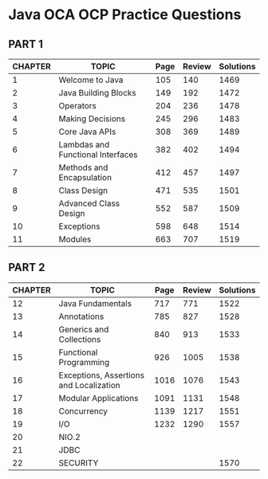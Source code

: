 # Java OCA OCP Practice Questions
## PART 1
| CHAPTER     | TOPIC      | Page | Review | Solutions |
| ----------- | ---------- | -----| ------ | --------- |
| 1  | Welcome to Java | 105 | 140 | 1469 |
| 2  | Java Building Blocks | 149 | 192 | 1472 |
| 3  | Operators | 204 | 236 | 1478 |
| 4  | Making Decisions | 245 | 296 | 1483 |
| 5  | Core Java APIs | 308 | 369 | 1489 |
| 6  | Lambdas and Functional Interfaces | 382 | 402 | 1494 |
| 7  | Methods and Encapsulation | 412 | 457 | 1497 |
| 8  | Class Design | 471 | 535 | 1501 |
| 9  | Advanced Class Design | 552 | 587 | 1509 |
| 10 | Exceptions | 598 | 648 | 1514 |
| 11 | Modules | 663 | 707 | 1519 |

## PART 2
| CHAPTER     | TOPIC      | Page | Review | Solutions |
| ----------- | ---------- | -----| ------ | --------- |
| 12 | Java Fundamentals | 717 | 771 | 1522 |
| 13 | Annotations | 785 | 827 | 1528 |
| 14 | Generics and Collections | 840 | 913 | 1533 |
| 15 | Functional Programming | 926 | 1005 | 1538 |
| 16 | Exceptions, Assertions and Localization | 1016 | 1076 | 1543 |
| 17 | Modular Applications | 1091 | 1131 | 1548 |
| 18 | Concurrency | 1139 | 1217 | 1551 |
| 19 | I/O | 1232 | 1290 | 1557 |
| 20 | NIO.2 |  |  |  |
| 21 | JDBC |  |  |  |
| 22 | SECURITY |  |  | 1570
